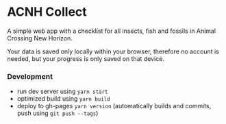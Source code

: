 # ACNH Collect

A simple web app with a checklist for all insects, fish and fossils in Animal Crossing New Horizon.

Your data is saved only locally within your browser, therefore no account is needed, but your progress is only saved on that device.

### Development

- run dev server using `yarn start`
- optimized build using `yarn build`
- deploy to gh-pages `yarn version` (automatically builds and commits, push using `git push --tags`)

